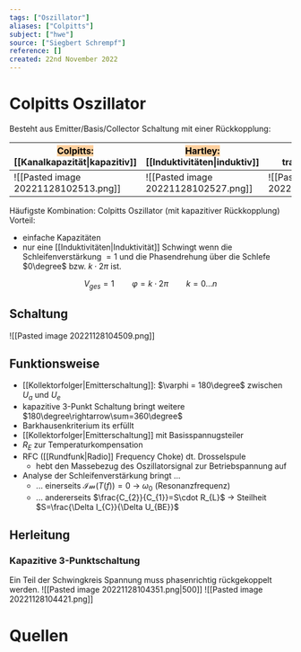 ```yaml
---
tags: ["Oszillator"]
aliases: ["Colpitts"]
subject: ["hwe"]
source: ["Siegbert Schrempf"]
reference: []
created: 22nd November 2022
---
```


# Colpitts Oszillator
Besteht aus Emitter/Basis/Collector Schaltung mit einer Rückkopplung:

| <mark style="background: #FFB86CA6;">Colpitts:</mark> [[Kanalkapazität\|kapazitiv]] | <mark style="background: #FFB86CA6;">Hartley:</mark> [[Induktivitäten\|induktiv]] | <mark style="background: #FFB86CA6;">Meissner:</mark> transformatorisch |
| ----------------------------------------------------------------------------------- | --------------------------------------------------------------------------------- | ----------------------------------------------------------------------- |
| ![[Pasted image 20221128102513.png]]                                                | ![[Pasted image 20221128102527.png]]                                              | ![[Pasted image 20221128102551.png]]                                                                        |

Häufigste Kombination: Colpitts Oszillator (mit kapazitiver Rückkopplung)
Vorteil: 
- einfache Kapazitäten
- nur eine [[Induktivitäten|Induktivität]]
Schwingt wenn die Schleifenverstärkung $=1$ und die Phasendrehung über die Schlefe $0\degree$ bzw. $k\cdot2\pi$ ist.

$$V_{ges}=1 \qquad \varphi = k\cdot2\pi \qquad k=0\dots n$$

## Schaltung
![[Pasted image 20221128104509.png]]

## Funktionsweise
- [[Kollektorfolger|Emitterschaltung]]: $\varphi = 180\degree$ zwischen $U_{a}$ und $U_{e}$
- kapazitive 3-Punkt Schaltung bringt weitere $180\degree\rightarrow\sum=360\degree$
- Barkhausenkriterium its erfüllt
- [[Kollektorfolger|Emitterschaltung]] mit Basisspannugsteiler
- $R_{E}$ zur Temperaturkompensation
- RFC ([[Rundfunk|Radio]] Frequency Choke) dt. Drosselspule
	- hebt den Massebezug des Oszillatorsignal zur Betriebspannung auf
- Analyse der Schleifenverstärkung bringt ...
	- ... einerseits $\mathcal{Im}(T(f))=0$ -> $\omega_{0}$ (Resonanzfrequenz)
	- ... andererseits $\frac{C_{2}}{C_{1}}=S\cdot R_{L}$ -> Steilheit $S=\frac{\Delta I_{C}}{\Delta U_{BE}}$

## Herleitung
### Kapazitive 3-Punktschaltung
Ein Teil der Schwingkreis Spannung muss phasenrichtig rückgekoppelt werden.
![[Pasted image 20221128104351.png|500]]
![[Pasted image 20221128104421.png]]

# Quellen